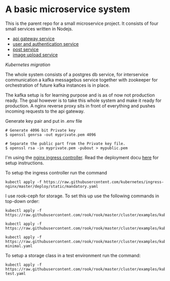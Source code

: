# A basic microservice system

This is the parent repo for a small microservice project. It consists of four small services written in Nodejs.

- [api gateway service](https://github.com/FelipeNystrom/api-gateway)
- [user and authentication service](https://github.com/FelipeNystrom/auth-user-sevice)
- [post service](https://github.com/FelipeNystrom/post-service)
- [image upload service](https://github.com/FelipeNystrom/image-and-video-API)

_Kubernetes migration_

The whole system consists of a postgres db service, for interservice communication a kafka messagebus service together with zookeeper for orchestration of future kafka instances is in place.

The kafka setup is for learning purpose and is as of now not production ready. The goal however is to take this whole system and make it ready for production. A nginx reverse proxy sits in front of everything and pushes incoming requests to the api gateway.

Generate key pair and put in .env file

```
# Generate 4096 bit Private key
$ openssl genrsa -out myprivate.pem 4096
```

```
# Separate the public part from the Private key file.
$ openssl rsa -in myprivate.pem -pubout > mypublic.pem
```

I'm using the [nginx ingress controller](https://github.com/kubernetes/ingress-nginx). Read the deployment docu [here](https://kubernetes.github.io/ingress-nginx/deploy/) for setup instructions.

To setup the ingress controller run the command

```
kubectl apply -f https://raw.githubusercontent.com/kubernetes/ingress-nginx/master/deploy/static/mandatory.yaml
```

I use rook-ceph for storage. To set this up use the following commands in top-down order:

```
kubectl apply -f https://raw.githubusercontent.com/rook/rook/master/cluster/examples/kubernetes/ceph/common.yaml
```

```
kubectl apply -f https://raw.githubusercontent.com/rook/rook/master/cluster/examples/kubernetes/ceph/operator.yaml
```

```
kubectl apply -f https://raw.githubusercontent.com/rook/rook/master/cluster/examples/kubernetes/ceph/cluster-minimal.yaml
```

To setup a storage class in a test environment run the command:

```
kubectl apply -f https://raw.githubusercontent.com/rook/rook/master/cluster/examples/kubernetes/ceph/storageclass-test.yaml
```
